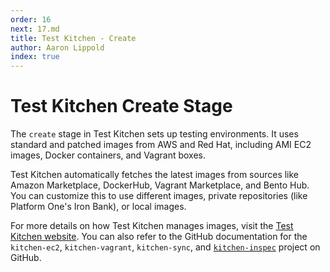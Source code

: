 ```yaml
---
order: 16
next: 17.md
title: Test Kitchen - Create
author: Aaron Lippold
index: true
---
```


# Test Kitchen Create Stage

The `create` stage in Test Kitchen sets up testing environments. It uses standard and patched images from AWS and Red Hat, including AMI EC2 images, Docker containers, and Vagrant boxes.

Test Kitchen automatically fetches the latest images from sources like Amazon Marketplace, DockerHub, Vagrant Marketplace, and Bento Hub. You can customize this to use different images, private repositories (like Platform One's Iron Bank), or local images.

For more details on how Test Kitchen manages images, visit the [Test Kitchen website](https://kitchen.ci). You can also refer to the GitHub documentation for the `kitchen-ec2`, `kitchen-vagrant`, `kitchen-sync`, and  [`kitchen-inspec`](https://github.com/inspec/kitchen-inspec) project on GitHub.